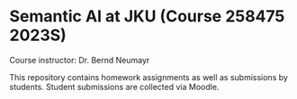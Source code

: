 # Semantic AI at JKU (Course 258475 2023S)

Course instructor: Dr. Bernd Neumayr

This repository contains homework assignments as well as submissions by students. Student submissions are collected via Moodle.
